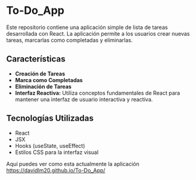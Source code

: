 # To-Do_App
Este repositorio contiene una aplicación simple de lista de tareas desarrollada con React. La aplicación permite a los usuarios crear nuevas tareas, marcarlas como completadas y eliminarlas. 

Características
--------------

*   **Creación de Tareas**
*   **Marca como Completadas**
*   **Eliminación de Tareas** 
*   **Interfaz Reactiva:** Utiliza conceptos fundamentales de React para mantener una interfaz de usuario interactiva y reactiva.

Tecnologías Utilizadas
----------------------

*   React
*   JSX
*   Hooks (useState, useEffect)
*   Estilos CSS para la interfaz visual



Aquí puedes ver como esta actualmente la aplicación https://davidlm20.github.io/To-Do_App/
